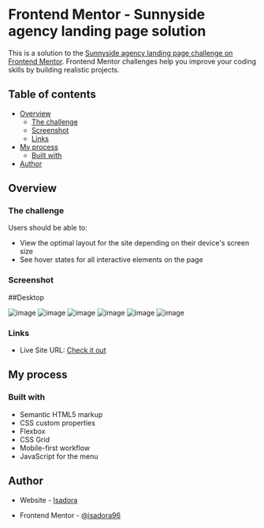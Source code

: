 # Frontend Mentor - Sunnyside agency landing page solution

This is a solution to the [Sunnyside agency landing page challenge on Frontend Mentor](https://www.frontendmentor.io/challenges/sunnyside-agency-landing-page-7yVs3B6ef). Frontend Mentor challenges help you improve your coding skills by building realistic projects.

## Table of contents

- [Overview](#overview)
  - [The challenge](#the-challenge)
  - [Screenshot](#screenshot)
  - [Links](#links)
- [My process](#my-process)
  - [Built with](#built-with)
- [Author](#author)

## Overview

### The challenge

Users should be able to:

- View the optimal layout for the site depending on their device's screen size
- See hover states for all interactive elements on the page

### Screenshot

##Desktop

![image](https://user-images.githubusercontent.com/80006401/130134582-14b9817c-deb3-4ab4-9da6-a6a806235753.png)
![image](https://user-images.githubusercontent.com/80006401/130134610-92c7510c-3f08-4b47-8736-2d6ee25eccc1.png)
![image](https://user-images.githubusercontent.com/80006401/130134642-f6c4c73f-5777-4abe-bede-f6a1195fffad.png)
![image](https://user-images.githubusercontent.com/80006401/130134673-19c2ce10-d441-49db-824b-56e8f0d45fbe.png)
![image](https://user-images.githubusercontent.com/80006401/130134697-5ccd45d4-4393-4129-a5c5-e0592372bf1b.png)
![image](https://user-images.githubusercontent.com/80006401/130134731-56ef0447-b19a-405b-8a88-41c08fb8e070.png)


### Links

- Live Site URL: [Check it out](https://isadora96.github.io/sunnyside-landingPage/)

## My process

### Built with

- Semantic HTML5 markup
- CSS custom properties
- Flexbox
- CSS Grid
- Mobile-first workflow
- JavaScript for the menu

## Author

- Website - [Isadora](https://isadoralopes.netlify.app/)

- Frontend Mentor - [@isadora96](https://www.frontendmentor.io/profile/Isadora96)

  
